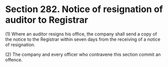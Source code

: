 # Section 282. Notice of resignation of auditor to Registrar

\(1\) Where an auditor resigns his office, the company shall send a copy of the notice to the Registrar within seven days from the receiving of a notice of resignation.

\(2\) The company and every officer who contravene this section commit an offence.

